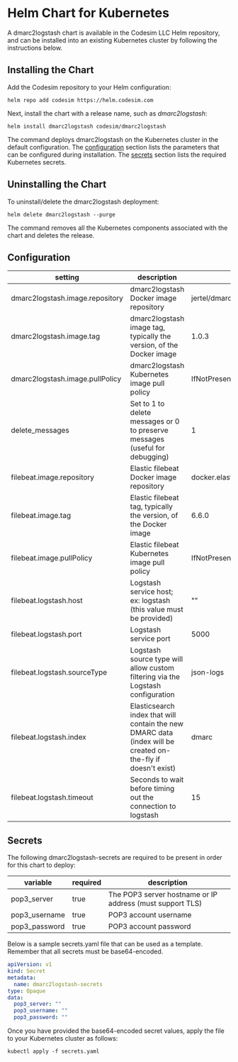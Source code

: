 # Helm Chart for Kubernetes

A dmarc2logstash chart is available in the Codesim LLC Helm repository, and can be installed into an existing Kubernetes cluster by following the instructions below.

## Installing the Chart

Add the Codesim repository to your Helm configuration:

```console
helm repo add codesim https://helm.codesim.com
```

Next, install the chart with a release name, such as _dmarc2logstash_:

```console
helm install dmarc2logstash codesim/dmarc2logstash
```

The command deploys dmarc2logstash on the Kubernetes cluster in the default configuration. The [configuration](#configuration) section lists the parameters that can be configured during installation. The [secrets](#secrets) section lists the required Kubernetes secrets.

## Uninstalling the Chart

To uninstall/delete the dmarc2logstash deployment:

```console
helm delete dmarc2logstash --purge
```

The command removes all the Kubernetes components associated with the chart and deletes the release.

## Configuration

setting                           | description                                                                                                           | default
----------------------------------|-----------------------------------------------------------------------------------------------------------------------|----------
dmarc2logstash.image.repository   | dmarc2logstash Docker image repository                                                                                | jertel/dmarc2logstash
dmarc2logstash.image.tag          | dmarc2logstash image tag, typically the version, of the Docker image                                                  | 1.0.3
dmarc2logstash.image.pullPolicy   | dmarc2logstash Kubernetes image pull policy                                                                           | IfNotPresent
delete_messages                   | Set to 1 to delete messages or 0 to preserve messages (useful for debugging) | 1
filebeat.image.repository         | Elastic filebeat Docker image repository                                                                              | docker.elastic.co/beats/filebeat
filebeat.image.tag                | Elastic filebeat tag, typically the version, of the Docker image                                                      | 6.6.0
filebeat.image.pullPolicy         | Elastic filebeat Kubernetes image pull policy                                                                         | IfNotPresent
filebeat.logstash.host            | Logstash service host; ex: logstash (this value must be provided)                                                     | ""
filebeat.logstash.port            | Logstash service port                                                                                                 | 5000
filebeat.logstash.sourceType      | Logstash source type will allow custom filtering via the Logstash configuration                                       | json-logs
filebeat.logstash.index           | Elasticsearch index that will contain the new DMARC data (index will be created on-the-fly if doesn't exist)           | dmarc
filebeat.logstash.timeout         | Seconds to wait before timing out the connection to logstash                                                          | 15

## Secrets

The following dmarc2logstash-secrets are required to be present in order for this chart to deploy:

variable               | required | description
-----------------------|----------|------------
pop3_server            | true     | The POP3 server hostname or IP address (must support TLS)
pop3_username          | true     | POP3 account username
pop3_password          | true     | POP3 account password

Below is a sample secrets.yaml file that can be used as a template. Remember that all secrets must be base64-encoded.

```yaml
apiVersion: v1
kind: Secret
metadata:
  name: dmarc2logstash-secrets
type: Opaque
data:
  pop3_server: ""
  pop3_username: ""
  pop3_password: ""
```

Once you have provided the base64-encoded secret values, apply the file to your Kubernetes cluster as follows:

```console
kubectl apply -f secrets.yaml
```
